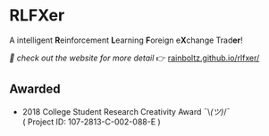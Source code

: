 # RLFXer
A intelligent **R**einforcement **L**earning **F**oreign e**X**change Trad**er**!

*🌠 check out the website for more detail* 👉 [rainboltz.github.io/rlfxer/](rainboltz.github.io/rlfxer/)

## Awarded
- 2018 College Student Research Creativity Award ¯\\_(ツ)_/¯  
  ( Project ID: 107-2813-C-002-088-E )
